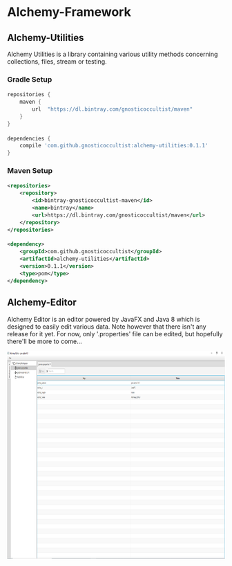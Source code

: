 # Alchemy-Framework

## Alchemy-Utilities

Alchemy Utilities is a library containing various utility methods concerning collections, files, stream or testing.

### Gradle Setup

```groovy
repositories {
    maven {
        url  "https://dl.bintray.com/gnosticoccultist/maven" 
    }
}

dependencies {
    compile 'com.github.gnosticoccultist:alchemy-utilities:0.1.1'
}
```

### Maven Setup

```xml
<repositories>
	<repository>
		<id>bintray-gnosticoccultist-maven</id>
		<name>bintray</name>
		<url>https://dl.bintray.com/gnosticoccultist/maven</url>
	</repository>
</repositories>

<dependency>
	<groupId>com.github.gnosticoccultist</groupId>
	<artifactId>alchemy-utilities</artifactId>
	<version>0.1.1</version>
	<type>pom</type>
</dependency>

```

## Alchemy-Editor

Alchemy Editor is an editor powered by JavaFX and Java 8 which is designed to easily edit various data. Note however that there isn't any release for it yet.
For now, only '.properties' file can be edited, but hopefully there'll be more to come...

<img src="https://raw.githubusercontent.com/GnosticOccultist/Alchemy-Framework/master/docs/screenshot_1.PNG" alt="Properties editor" height="480px">